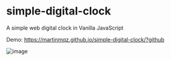 # simple-digital-clock
A simple web digital clock in Vanilla JavaScript

Demo: https://martinmqz.github.io/simple-digital-clock/?github

![image](https://github.com/user-attachments/assets/42a618fd-546e-473c-a4db-e66165cfe408)
